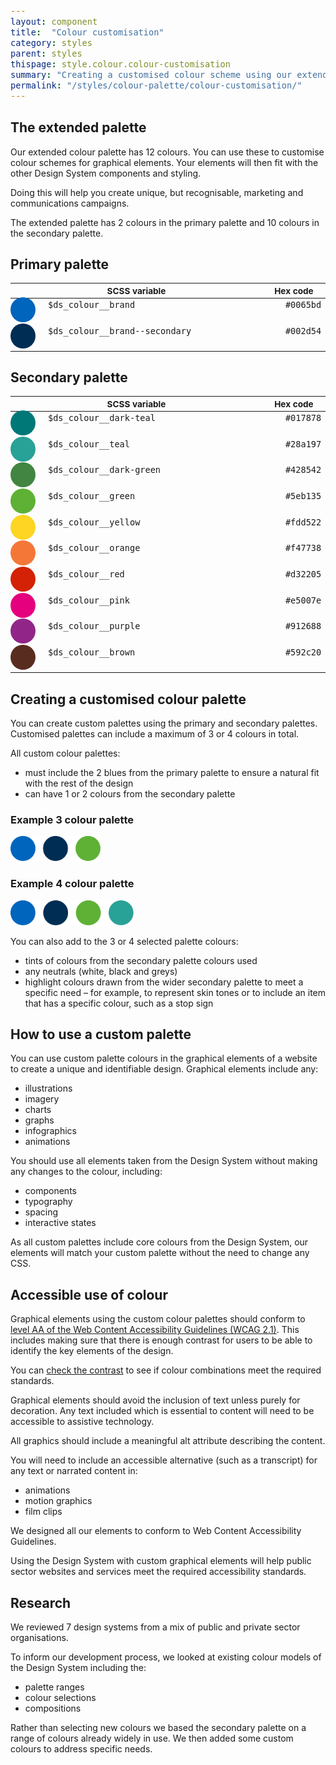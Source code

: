 ```yaml
---
layout: component
title:  "Colour customisation"
category: styles
parent: styles
thispage: style.colour.colour-customisation
summary: "Creating a customised colour scheme using our extended palette"
permalink: "/styles/colour-palette/colour-customisation/"
---
```


## The extended palette

Our extended colour palette has 12 colours. You can use these to customise colour schemes for graphical elements. Your elements will then fit with the other Design System components and styling.

Doing this will help you create unique, but recognisable, marketing and communications campaigns.

The extended palette has 2 colours in the primary palette and 10 colours in the secondary palette. 

## Primary palette

<table class="dss_palette">
    <thead class="visually-hidden">
        <tr>
            <th>SCSS variable</th>
            <th>Hex code</th>
        </tr>
    </thead>
    <tbody>
        <tr>
            <td class="dss_palette__name">
                <span class="dss_palette__swatch" style="background-color: #0065bd"></span>
                <code>$ds_colour__brand</code>
                </td>
            <td class="dss_palette__hex"><code>#0065bd</code></td>
        </tr>
        <tr>
            <td class="dss_palette__name">
                <span class="dss_palette__swatch" style="background-color: #002d54"></span>
                <code>$ds_colour__brand--secondary</code>
            </td>
            <td class="dss_palette__hex"><code>#002d54</code></td>
        </tr>
    </tbody>
</table>

## Secondary palette

<table class="dss_palette">
    <thead class="visually-hidden">
        <tr>
            <th>SCSS variable</th>
            <th>Hex code</th>
        </tr>
    </thead>
    <tbody>
        <tr>
            <td class="dss_palette__name">
                <span class="dss_palette__swatch" style="background-color: #017878"></span>
                <code>$ds_colour__dark-teal</code>
                </td>
            <td class="dss_palette__hex"><code>#017878</code></td>
        </tr>
        <tr>
            <td class="dss_palette__name">
                <span class="dss_palette__swatch" style="background-color: #28a197"></span>
                <code>$ds_colour__teal</code>
            </td>
            <td class="dss_palette__hex"><code>#28a197</code></td>
        </tr>
        <tr>
            <td class="dss_palette__name">
                <span class="dss_palette__swatch" style="background-color: #428542"></span>
                <code>$ds_colour__dark-green</code>
            </td>
            <td class="dss_palette__hex"><code>#428542</code></td>
        </tr>
        <tr>
            <td class="dss_palette__name">
                <span class="dss_palette__swatch" style="background-color: #5eb135"></span>
                <code>$ds_colour__green</code>
            </td>
            <td class="dss_palette__hex"><code>#5eb135</code></td>
        </tr>
        <tr>
            <td class="dss_palette__name">
                <span class="dss_palette__swatch" style="background-color: #fdd522"></span>
                <code>$ds_colour__yellow</code>
            </td>
            <td class="dss_palette__hex"><code>#fdd522</code></td>
        </tr>
        <tr>
            <td class="dss_palette__name">
                <span class="dss_palette__swatch" style="background-color: #f47738"></span>
                <code>$ds_colour__orange</code>
            </td>
            <td class="dss_palette__hex"><code>#f47738</code></td>
        </tr>
        <tr>
            <td class="dss_palette__name">
                <span class="dss_palette__swatch" style="background-color: #d32205"></span>
                <code>$ds_colour__red</code>
            </td>
            <td class="dss_palette__hex"><code>#d32205</code></td>
        </tr>
        <tr>
            <td class="dss_palette__name">
                <span class="dss_palette__swatch" style="background-color: #e5007e"></span>
                <code>$ds_colour__pink</code>
            </td>
            <td class="dss_palette__hex"><code>#e5007e</code></td>
        </tr>
        <tr>
            <td class="dss_palette__name">
                <span class="dss_palette__swatch" style="background-color: #912688"></span>
                <code>$ds_colour__purple</code>
            </td>
            <td class="dss_palette__hex"><code>#912688</code></td>
        </tr>
        <tr>
            <td class="dss_palette__name">
                <span class="dss_palette__swatch" style="background-color: #592c20"></span>
                <code>$ds_colour__brown</code>
            </td>
            <td class="dss_palette__hex"><code>#592c20</code></td>
        </tr>
    </tbody>
</table>

## Creating a customised colour palette

You can create custom palettes using the primary and secondary palettes. Customised palettes can include a maximum of 3 or 4 colours in total.  

All custom colour palettes:
* must include the 2 blues from the primary palette to ensure a natural fit with the rest of the design 
* can have 1 or 2 colours from the secondary palette 

### Example 3 colour palette
<img style="height: 40px" alt="A 3 colour palette with the 2 primary blue colours and 1 secondary green colour." src="/assets/images/examples/3ColPalette.svg"/>

### Example 4 colour palette
<img style="height: 40px" alt="A 4 colour palette with the 2 primary blue colours and 2 secondary colours of green and teal." src="/assets/images/examples/4ColPalette.svg"/>


You can also add to the 3 or 4 selected palette colours:
* tints of colours from the secondary palette colours used 
* any neutrals (white, black and greys)
* highlight colours drawn from the wider secondary palette to meet a specific need – for example, to represent skin tones or to include an item that has a specific colour, such as a stop sign

## How to use a custom palette

You can use custom palette colours in the graphical elements of a website to create a unique and identifiable design. Graphical elements include any:

* illustrations
* imagery
* charts
* graphs 
* infographics 
* animations

You should use all elements taken from the Design System without making any changes to the colour, including: 

* components
* typography 
* spacing 
* interactive states

As all custom palettes include core colours from the Design System, our elements will match your custom palette without the need to change any CSS.

## Accessible use of colour

Graphical elements using the custom colour palettes should conform to [level AA of the Web Content Accessibility Guidelines (WCAG 2.1)](https://www.w3.org/TR/WCAG21/#contrast-minimum). This includes making sure that there is enough contrast for users to be able to identify the key elements of the design. 

You can [check the contrast](https://www.google.com/url?q=https://webaim.org/resources/contrastchecker/&sa=D&ust=1605544718349000&usg=AOvVaw2i-3lS00W0izjK6Sys9yIv) to see if colour combinations meet the required standards.

Graphical elements should avoid the inclusion of text unless purely for decoration. Any text included which is essential to content will need to be accessible to assistive technology. 

All graphics should include a meaningful alt attribute describing the content. 

You will need to include an accessible alternative (such as a transcript) for any text or narrated content in:

* animations 
* motion graphics 
* film clips

We designed all our elements to conform to Web Content Accessibility Guidelines.

Using the Design System with custom graphical elements will help public sector websites and services meet the required accessibility standards.

## Research

We reviewed 7 design systems from a mix of public and private sector organisations.

To inform our development process, we looked at existing colour models of the Design System including the:

* palette ranges 
* colour selections 
* compositions

Rather than selecting new colours we based the secondary palette on a range of colours already widely in use. We then added some custom colours to address specific needs.

<style>

code {font-size: 0.85rem;}

.dss_palette {
    font-size: 0.85rem;
    table-layout: initial;
}

.dss_palette,
.dss_palette tr {
    border: 0;
}

.dss_palette td {
    padding-bottom: 24px;
}

.dss_palette__name {
    padding-left: 60px;
    position: relative;
    width: 50%;
}

.dss_palette__variable {
    width: 40%;
}

.dss_palette__hex {
    text-align: right;
    width: 10%;
}

.dss_palette__swatch {
    position: absolute;
    border-radius: 100%;
    display: inline-block;
    height: 40px;
    left: 0;
    margin: -4px 10px 0 0;
    vertical-align: middle;
    width: 40px;
}

</style>
